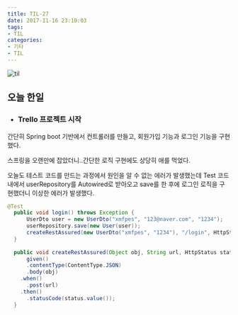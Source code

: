 ```yaml
---
title: TIL-27
date: 2017-11-16 23:10:03
tags:
- TIL
categories:
- 기타
- TIL
---
```


![til](/images/til/til.jpg)

## 오늘 한일

- ### Trello 프로젝트 시작

간단히 Spring boot 기반에서 컨트롤러를 만들고, 회원가입 기능과 로그인 기능을 구현했다.

스프링을 오랜만에 잡았더니..간단한 로직 구현에도 상당히 애를 먹었다.



오늘도 테스트 코드를 만드는 과정에서 원인을 알 수 없는 에러가 발생했는데 Test 코드 내에서 userRepository를 Autowired로 받아오고 save를 한 후에 로그인 로직을 구현했더니 이상한 에러가 발생했다.

```java
@Test
  public void login() throws Exception {
	  UserDto user = new UserDto("xmfpes", "123@naver.com", "1234");
	  userRepository.save(new User(user));
	  createRestAssured(new UserDto("xmfpes", "1234"), "/login", HttpStatus.OK);
  }
  
  public void createRestAssured(Object obj, String url, HttpStatus status) {
	  given()
      .contentType(ContentType.JSON)
      .body(obj)
    .when()
      .post(url)
    .then()
      .statusCode(status.value());
  }
```

